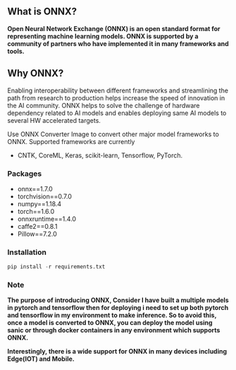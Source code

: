 
## **What is ONNX?**

**Open Neural Network Exchange (ONNX) is an open standard format for representing machine learning models. 
ONNX is supported by a community of partners who have implemented it in many frameworks and tools.**

## **Why ONNX?**

Enabling interoperability between different frameworks and streamlining the path from research to production 
helps increase the speed of innovation in the AI community. ONNX helps to solve the challenge of hardware dependency 
related to AI models and enables deploying same AI models to several HW accelerated targets.

Use ONNX Converter Image to convert other major model frameworks to ONNX. Supported frameworks are currently

  * CNTK, CoreML, Keras, scikit-learn, Tensorflow, PyTorch.

### **Packages**

* onnx==1.7.0
* torchvision==0.7.0
* numpy==1.18.4
* torch==1.6.0
* onnxruntime==1.4.0
* caffe2==0.8.1
* Pillow==7.2.0

### **Installation**
```python
pip install -r requirements.txt
```

### **Note**

**The purpose of introducing ONNX, Consider I have built a multiple models in pytorch and tensorflow then for deploying 
i need to set up both pytorch and tensorflow in my environment to make inference. So to avoid this, once a model is 
converted to ONNX, you can deploy the model using sanic or through docker containers in any environment which supports
ONNX.**

**Interestingly, there is a wide support for ONNX in many devices including Edge(IOT) and Mobile.**

